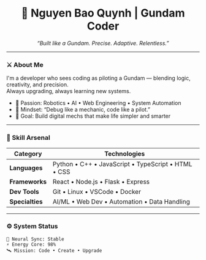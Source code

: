 <h1 align="center">🦾 Nguyen Bao Quynh | Gundam Coder</h1>
<p align="center">
  <em>“Built like a Gundam. Precise. Adaptive. Relentless.”</em>
</p>

---

### ⚔️ About Me
I'm a developer who sees coding as piloting a Gundam — blending logic, creativity, and precision.  
Always upgrading, always learning new systems.

- 🧩 Passion: Robotics • AI • Web Engineering • System Automation  
- 🧠 Mindset: “Debug like a mechanic, code like a pilot.”  
- 🚀 Goal: Build digital mechs that make life simpler and smarter  

---

### 🧰 Skill Arsenal

| Category | Technologies |
|-----------|---------------|
| **Languages** | Python • C++ • JavaScript • TypeScript • HTML • CSS |
| **Frameworks** | React • Node.js • Flask • Express |
| **Dev Tools** | Git • Linux • VSCode • Docker |
| **Specialties** | AI/ML • Web Dev • Automation • Data Handling |

---

### ⚙️ System Status
```text
🧠 Neural Sync: Stable  
⚡ Energy Core: 98%  
🛰️ Mission: Code • Create • Upgrade
